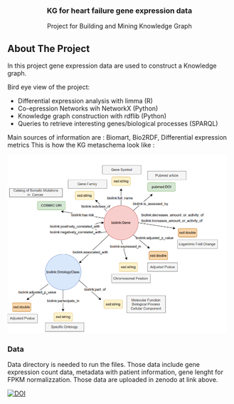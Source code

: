   <h3 align="center">KG for heart failure gene expression data</h3>

  <p align="center">
    Project for Building and Mining Knowledge Graph 
  </p>
</div>

<!-- ABOUT THE PROJECT -->
## About The Project

In this project gene expression data are used to construct a Knowledge graph. 

Bird eye view of the project:
* Differential expression analysis with limma (R)
* Co-epression Networks wih NetworkX (Python)
* Knowledge graph construction with rdflib (Python)
* Queries to retrieve interesting genes/biological processes (SPARQL) 

Main sources of information are : Biomart, Bio2RDF, Differential expression metrics
This is how the KG metaschema look like : 

<img src="Images/KG_metagraph.png" widht = "400" height= "400">

<!-- DATA -->
### Data

Data directory is needed to run the files. Those data include gene expression count data, 
metadata with patient information, gene lenght for FPKM normalizzation. Those data are uploaded in zenodo at link above.  

</a>
<a href="https://doi.org/10.5281/zenodo.7790931">
        <img src="https://zenodo.org/badge/DOI/10.5281/zenodo.7790931.svg" alt="DOI">
    </a>
